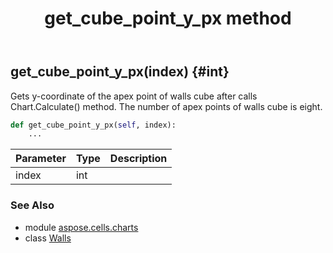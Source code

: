 ﻿---
title: get_cube_point_y_px method
second_title: Aspose.Cells for Python via .NET API References
description: 
type: docs
weight: 40
url: /aspose.cells.charts/walls/get_cube_point_y_px/
is_root: false
---

## get_cube_point_y_px(index) {#int}

Gets y-coordinate of the apex point of walls cube after calls Chart.Calculate() method.
The number of apex points of walls cube is eight.



```python
def get_cube_point_y_px(self, index):
    ...
```


| Parameter | Type | Description |
| :- | :- | :- |
| index | int |  |



### See Also
* module [aspose.cells.charts](../../)
* class [Walls](/cells/python-net/aspose.cells.charts/walls)
